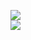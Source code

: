 [![](https://img.shields.io/badge/Made%20With-Github%20Spray-lightgrey.svg?style=for-the-badge&logo=github)](https://github.com/Annihil/github-spray#20331)  
[![](https://i.imgur.com/2DrTn0Z.gif)](https://github.com/Annihil/github-spray)
